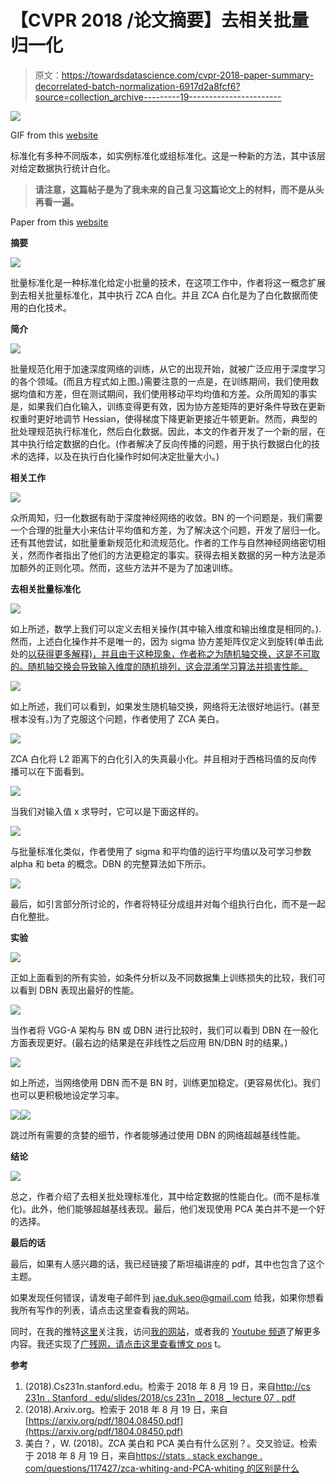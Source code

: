 # 【CVPR 2018 /论文摘要】去相关批量归一化

> 原文：<https://towardsdatascience.com/cvpr-2018-paper-summary-decorrelated-batch-normalization-6917d2a8fcf6?source=collection_archive---------19----------------------->

![](img/e0df807f8f0708b36a99165066755bf0.png)

GIF from this [website](https://giphy.com/gifs/data-Si60783lTJw5y)

标准化有多种不同版本，如实例标准化或组标准化。这是一种新的方法，其中该层对给定数据执行统计白化。

> **请注意，这篇帖子是为了我未来的自己复习这篇论文上的材料，而不是从头再看一遍。**

Paper from this [website](https://arxiv.org/pdf/1804.08450.pdf)

**摘要**

![](img/e21d741dfc1f972ae5494f44d4efd1fa.png)

批量标准化是一种标准化给定小批量的技术，在这项工作中，作者将这一概念扩展到去相关批量标准化，其中执行 ZCA 白化。并且 ZCA 白化是为了白化数据而使用的白化技术。

**简介**

![](img/3aac7f4bd500f7f7033c9bd4e8983824.png)

批量规范化用于加速深度网络的训练，从它的出现开始，就被广泛应用于深度学习的各个领域。(而且方程式如上图。)需要注意的一点是，在训练期间，我们使用数据均值和方差，但在测试期间，我们使用移动平均均值和方差。众所周知的事实是，如果我们白化输入，训练变得更有效，因为协方差矩阵的更好条件导致在更新权重时更好地调节 Hessian，使得梯度下降更新更接近牛顿更新。然而，典型的批处理规范执行标准化，然后白化数据。因此，本文的作者开发了一个新的层，在其中执行给定数据的白化。(作者解决了反向传播的问题，用于执行数据白化的技术的选择，以及在执行白化操作时如何决定批量大小。)

**相关工作**

![](img/11c3c04d837efe77c4aa7a9bb6e70215.png)

众所周知，归一化数据有助于深度神经网络的收敛。BN 的一个问题是，我们需要一个合理的批量大小来估计平均值和方差，为了解决这个问题，开发了层归一化。还有其他尝试，如批量重新规范化和流规范化。作者的工作与自然神经网络密切相关，然而作者指出了他们的方法更稳定的事实。获得去相关数据的另一种方法是添加额外的正则化项。然而，这些方法并不是为了加速训练。

**去相关批量标准化**

![](img/f6987a9f33753f49ba3a88fe10b8b791.png)

如上所述，数学上我们可以定义去相关操作(其中输入维度和输出维度是相同的。).然而，上述白化操作并不是唯一的，因为 sigma 协方差矩阵仅定义到旋转(单击此处的[以获得更多解释)，并且由于这种现象，作者称之为随机轴交换，这是不可取的。随机轴交换会导致输入维度的随机排列，这会混淆学习算法并损害性能。](https://stats.stackexchange.com/questions/117427/what-is-the-difference-between-zca-whitening-and-pca-whitening)

![](img/5dbcb3bb76c99fefd7a8a3a195fb070e.png)

如上所述，我们可以看到，如果发生随机轴交换，网络将无法很好地运行。(甚至根本没有。)为了克服这个问题，作者使用了 ZCA 美白。

![](img/dca1f051ff8129d86134ef89d8213d61.png)

ZCA 白化将 L2 距离下的白化引入的失真最小化。并且相对于西格玛值的反向传播可以在下面看到。

![](img/c045b9311baca97bf4d8b3cae877a6c7.png)

当我们对输入值 x 求导时，它可以是下面这样的。

![](img/89b35610cd1e581a52382547f81da7f0.png)

与批量标准化类似，作者使用了 sigma 和平均值的运行平均值以及可学习参数 alpha 和 beta 的概念。DBN 的完整算法如下所示。

![](img/b25397dd5f156915d373a9982ab5afc4.png)

最后，如引言部分所讨论的，作者将特征分成组并对每个组执行白化，而不是一起白化整批。

**实验**

![](img/a7e5e6e98aa21bddc9f8375a313c8ed6.png)

正如上面看到的所有实验，如条件分析以及不同数据集上训练损失的比较，我们可以看到 DBN 表现出最好的性能。

![](img/f9a87c56d318f60e0b747f7cf3a8c092.png)

当作者将 VGG-A 架构与 BN 或 DBN 进行比较时，我们可以看到 DBN 在一般化方面表现更好。(最右边的结果是在非线性之后应用 BN/DBN 时的结果。)

![](img/5d97ee57560d793c61fb0cc32cd020b2.png)

如上所述，当网络使用 DBN 而不是 BN 时，训练更加稳定。(更容易优化)。我们也可以更积极地设定学习率。

![](img/c3023590e4bce7ba37aec497cc99f619.png)![](img/36ec5e139a777380ad18e4ca66c32dff.png)

跳过所有需要的贪婪的细节，作者能够通过使用 DBN 的网络超越基线性能。

**结论**

![](img/6246b8b25881c3fa8e648a8dc8509509.png)

总之，作者介绍了去相关批处理标准化，其中给定数据的性能白化。(而不是标准化)。此外，他们能够超越基线表现。最后，他们发现使用 PCA 美白并不是一个好的选择。

**最后的话**

最后，如果有人感兴趣的话，我已经链接了斯坦福讲座的 pdf，其中也包含了这个主题。

如果发现任何错误，请发电子邮件到 jae.duk.seo@gmail.com 给我，如果你想看我所有写作的列表，请点击这里查看我的网站。

同时，在我的推特[这里](https://twitter.com/JaeDukSeo)关注我，访问[我的网站](https://jaedukseo.me/)，或者我的 [Youtube 频道](https://www.youtube.com/c/JaeDukSeo)了解更多内容。我还实现了[广残网，请点击这里查看博文 pos](https://medium.com/@SeoJaeDuk/wide-residual-networks-with-interactive-code-5e190f8f25ec) t。

**参考**

1.  (2018).Cs231n.stanford.edu。检索于 2018 年 8 月 19 日，来自[http://cs 231n . Stanford . edu/slides/2018/cs 231n _ 2018 _ lecture 07 . pdf](http://cs231n.stanford.edu/slides/2018/cs231n_2018_lecture07.pdf)
2.  (2018).Arxiv.org。检索于 2018 年 8 月 19 日，来自[https://arxiv.org/pdf/1804.08450.pdf](https://arxiv.org/pdf/1804.08450.pdf)
3.  美白？，W. (2018)。ZCA 美白和 PCA 美白有什么区别？。交叉验证。检索于 2018 年 8 月 19 日，来自[https://stats . stack exchange . com/questions/117427/zca-whiting-and-PCA-whiting 的区别是什么](https://stats.stackexchange.com/questions/117427/what-is-the-difference-between-zca-whitening-and-pca-whitening)